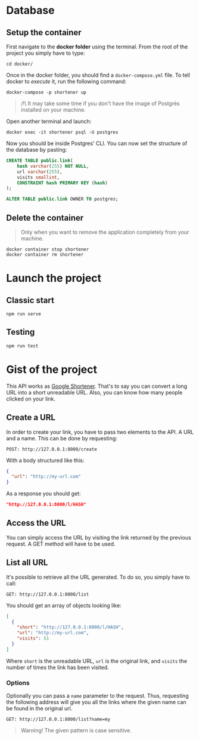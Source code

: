 # Database
## Setup the container

First navigate to the **docker folder** using the terminal. From the root of the project you simply have to type:
```
cd docker/
```

Once in the docker folder, you should find a `docker-compose.yml` file. To tell docker to *execute* it, run the following command:
```
docker-compose -p shortener up
```
> /!\ It may take some time if you don't have the image of Postgrès installed on your machine.

Open another terminal and launch:
```
docker exec -it shortener psql -U postgres
```

Now you should be inside Postgres' CLI. You can now set the structure of the database by pasting:
```SQL
CREATE TABLE public.link(
	hash varchar(255) NOT NULL,
	url varchar(255),
	visits smallint,
	CONSTRAINT hash PRIMARY KEY (hash)
);

ALTER TABLE public.link OWNER TO postgres;
```

## Delete the container
> Only when you want to remove the application completely from your machine.
```
docker container stop shortener
docker container rm shortener
```

# Launch the project
## Classic start
```
npm run serve
```

## Testing
```
npm run test
```

# Gist of the project
This API works as [Google Shortener](https://goo.gl/). That's to say you can convert a long URL into a short unreadable URL. Also, you can know how many people clicked on your link.

## Create a URL

In order to create your link, you have to pass two elements to the API. A URL and a name.
This can be done by requesting:
```
POST: http://127.0.0.1:8000/create
```

With a body structured like this:
```JSON
{
  "url": "http://my-url.com"
}
```

As a response you should get:
```JSON
"http://127.0.0.1:8000/l/HASH"
```

## Access the URL
You can simply access the URL by visiting the link returned by the previous request.
A GET method will have to be used.

## List all URL
It's possible to retrieve all the URL generated.
To do so, you simply have to call:
```
GET: http://127.0.0.1:8000/list
```

You should get an array of objects looking like:
```JSON
[
  {
    "short": "http://127.0.0.1:8000/l/HASH",
    "url": "http://my-url.com",
    "visits": 51
  }
]
```
Where `short` is the unreadable URL, `url` is the original link, and `visits` the number of times the link has been visited.

### Options
Optionally you can pass a `name` parameter to the request. Thus, requesting the following address will give you all the links where the given name can be found in the original url.
```
GET: http://127.0.0.1:8000/list?name=my
```
> Warning! The given pattern is case sensitive.

